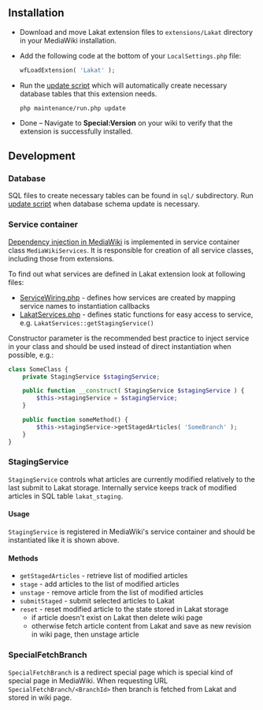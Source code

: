 ## Installation

* Download and move Lakat extension files to `extensions/Lakat` directory in your MediaWiki installation.

* Add the following code at the bottom of your `LocalSettings.php` file:
  ```php
  wfLoadExtension( 'Lakat' );
  ```

* Run the [update script](https://www.mediawiki.org/wiki/Manual:Update.php) which will automatically create necessary database tables that this extension needs.
  ```
  php maintenance/run.php update
  ```

* Done – Navigate to **Special:Version** on your wiki to verify that the extension is successfully installed.

## Development

### Database

SQL files to create necessary tables can be found in `sql/` subdirectory. Run [update script](https://www.mediawiki.org/wiki/Manual:Update.php) when database schema update is necessary.

### Service container

[Dependency injection in MediaWiki](https://www.mediawiki.org/wiki/Dependency_Injection) is implemented in service container class `MediaWikiServices`. It is responsible for creation of all service classes, including those from extensions.

To find out what services are defined in Lakat extension look at following files:
* [ServiceWiring.php](./src/ServiceWiring.php) - defines how services are created by mapping service names to instantiation callbacks
* [LakatServices.php](./src/LakatServices.php) - defines static functions for easy access to service, e.g. `LakatServices::getStagingService()`

Constructor parameter is the recommended best practice to inject service in your class and should be used instead of direct instantiation when possible, e.g.:
```php
class SomeClass {
    private StagingService $stagingService;

    public function __construct( StagingService $stagingService ) {
        $this->stagingService = $stagingService;
    }

    public function someMethod() {
        $this->stagingService->getStagedArticles( 'SomeBranch' );
    }
}
```

### StagingService

`StagingService` controls what articles are currently modified relatively to the last submit to Lakat storage.
Internally service keeps track of modified articles in SQL table `lakat_staging`.

#### Usage

`StagingService` is registered in MediaWiki's service container and should be instantiated like it is shown above.

#### Methods

* `getStagedArticles` - retrieve list of modified articles
* `stage` - add articles to the list of modified articles
* `unstage` - remove article from the list of modified articles
* `submitStaged` - submit selected articles to Lakat
* `reset` - reset modified article to the state stored in Lakat storage
  * if article doesn't exist on Lakat then delete wiki page
  * otherwise fetch article content from Lakat and save as new revision in wiki page, then unstage article

### SpecialFetchBranch

`SpecialFetchBranch` is a redirect special page which is special kind of special page in MediaWiki. When requesting URL `SpecialFetchBranch/<BranchId>` then branch is fetched from Lakat and stored in wiki page.
